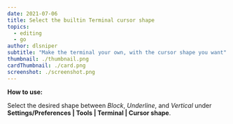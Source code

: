 ```yaml
---
date: 2021-07-06
title: Select the builtin Terminal cursor shape
topics:
  - editing
  - go
author: dlsniper
subtitle: "Make the terminal your own, with the cursor shape you want"
thumbnail: ./thumbnail.png
cardThumbnail: ./card.png
screenshot: ./screenshot.png
---
```


**How to use:**

Select the desired shape between _Block_, _Underline_, and _Vertical_ under **Settings/Preferences | Tools | Terminal | Cursor shape**.
